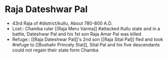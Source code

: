 # Raja Dateshwar Pal
* 43rd Raja of #district/kullu, About 780-800 A.D.
* Lost:: Chamba ruler [[Raja Meru Varma]] #attacked Kullu state and in a battle, Dateshwar Pal  and his 1st son Raja Amar Pal was killed
* Refuge:: [[Raja Dateshwar Pal]]'s 2nd son [[Raja Sital Pal]] fled and took #refuge to [[Bushahr Princely Stat]], Sital Pal and his five descendants could not regain their state form Chamba
